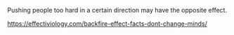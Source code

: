 Pushing people too hard in a certain direction may have the opposite effect.

https://effectiviology.com/backfire-effect-facts-dont-change-minds/